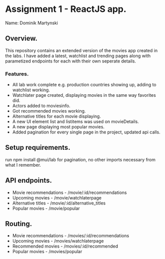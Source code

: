 # Assignment 1 - ReactJS app.

Name: Dominik Martynski

## Overview.

This repository contains an extended version of the movies app created in the labs. 
I have added a latest, watchlist and trending pages along with parametized endpoints
for each with their own seperate details.

### Features.
 
+ All lab work complete e.g. production countries showing up, adding to watchlist working.
+ Watchlater page created, displaying movies in the same way favorites did.
+ Actors added to moviesinfo.
+ Got recommended movies working.
+ Alternative titles for each movie displaying.
+ A new UI element list and listitems was used on movieDetails.
+ A new page displaying most popular movies.
+ Added pagination for every single page in the project, updated api calls.


## Setup requirements.

run npm install @mui/lab for pagination, no other imports necessary from what I remember.


## API endpoints.

+ Movie recommendations - /movie/:id/recommendations
+ Upcoming movies - /movie/watchlaterpage
+ Alternative titles - /movie/:id/alternative_titles
+ Popular movies - /movie/popular

## Routing.

+ Movie recommendations - /movies/:id/recommendations
+ Upcoming movies - /movies/watchlaterpage
+ Recommended movies - /movies/:id/recommended
+ Popular movies - /movies/popular
